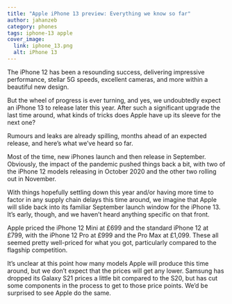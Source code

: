 ```yaml
---
title: "Apple iPhone 13 preview: Everything we know so far"
author: jahanzeb
category: phones
tags: iphone-13 apple
cover_image:
  link: iphone_13.png
  alt: iPhone 13
---
```

The iPhone 12 has been a resounding success, delivering impressive performance, stellar 5G speeds, excellent cameras, and more within a beautiful new design.

But the wheel of progress is ever turning, and yes, we undoubtedly expect an iPhone 13 to release later this year. After such a significant upgrade the last time around, what kinds of tricks does Apple have up its sleeve for the next one?

Rumours and leaks are already spilling, months ahead of an expected release, and here’s what we’ve heard so far.

Most of the time, new iPhones launch and then release in September. Obviously, the impact of the pandemic pushed things back a bit, with two of the iPhone 12 models releasing in October 2020 and the other two rolling out in November.

With things hopefully settling down this year and/or having more time to factor in any supply chain delays this time around, we imagine that Apple will slide back into its familiar September launch window for the iPhone 13. It’s early, though, and we haven’t heard anything specific on that front.

Apple priced the iPhone 12 Mini at £699 and the standard iPhone 12 at £799, with the iPhone 12 Pro at £999 and the Pro Max at £1,099. These all seemed pretty well-priced for what you got, particularly compared to the flagship competition.

It’s unclear at this point how many models Apple will produce this time around, but we don’t expect that the prices will get any lower. Samsung has dropped its Galaxy S21 prices a little bit compared to the S20, but has cut some components in the process to get to those price points. We’d be surprised to see Apple do the same.
